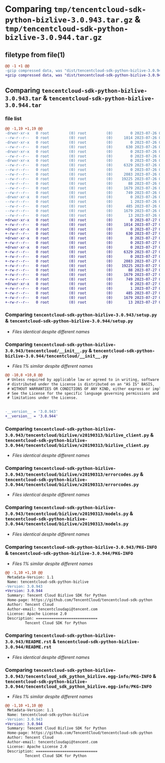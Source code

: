 # Comparing `tmp/tencentcloud-sdk-python-bizlive-3.0.943.tar.gz` & `tmp/tencentcloud-sdk-python-bizlive-3.0.944.tar.gz`

## filetype from file(1)

```diff
@@ -1 +1 @@
-gzip compressed data, was "dist/tencentcloud-sdk-python-bizlive-3.0.943.tar", last modified: Wed Jul 26 00:31:28 2023, max compression
+gzip compressed data, was "dist/tencentcloud-sdk-python-bizlive-3.0.944.tar", last modified: Thu Jul 27 02:09:28 2023, max compression
```

## Comparing `tencentcloud-sdk-python-bizlive-3.0.943.tar` & `tencentcloud-sdk-python-bizlive-3.0.944.tar`

### file list

```diff
@@ -1,19 +1,19 @@
-drwxr-xr-x   0 root         (0) root         (0)        0 2023-07-26 00:31:28.000000 tencentcloud-sdk-python-bizlive-3.0.943/
--rw-r--r--   0 root         (0) root         (0)     1014 2023-07-26 00:31:28.000000 tencentcloud-sdk-python-bizlive-3.0.943/setup.py
-drwxr-xr-x   0 root         (0) root         (0)        0 2023-07-26 00:31:28.000000 tencentcloud-sdk-python-bizlive-3.0.943/tencentcloud/
--rw-r--r--   0 root         (0) root         (0)      630 2023-07-26 00:31:28.000000 tencentcloud-sdk-python-bizlive-3.0.943/tencentcloud/__init__.py
-drwxr-xr-x   0 root         (0) root         (0)        0 2023-07-26 00:31:28.000000 tencentcloud-sdk-python-bizlive-3.0.943/tencentcloud/bizlive/
--rw-r--r--   0 root         (0) root         (0)        0 2023-07-26 00:31:28.000000 tencentcloud-sdk-python-bizlive-3.0.943/tencentcloud/bizlive/__init__.py
-drwxr-xr-x   0 root         (0) root         (0)        0 2023-07-26 00:31:28.000000 tencentcloud-sdk-python-bizlive-3.0.943/tencentcloud/bizlive/v20190313/
--rw-r--r--   0 root         (0) root         (0)     6329 2023-07-26 00:31:28.000000 tencentcloud-sdk-python-bizlive-3.0.943/tencentcloud/bizlive/v20190313/bizlive_client.py
--rw-r--r--   0 root         (0) root         (0)        0 2023-07-26 00:31:28.000000 tencentcloud-sdk-python-bizlive-3.0.943/tencentcloud/bizlive/v20190313/__init__.py
--rw-r--r--   0 root         (0) root         (0)     2083 2023-07-26 00:31:28.000000 tencentcloud-sdk-python-bizlive-3.0.943/tencentcloud/bizlive/v20190313/errorcodes.py
--rw-r--r--   0 root         (0) root         (0)    19225 2023-07-26 00:31:28.000000 tencentcloud-sdk-python-bizlive-3.0.943/tencentcloud/bizlive/v20190313/models.py
--rw-r--r--   0 root         (0) root         (0)       88 2023-07-26 00:31:28.000000 tencentcloud-sdk-python-bizlive-3.0.943/setup.cfg
--rw-r--r--   0 root         (0) root         (0)     1679 2023-07-26 00:31:28.000000 tencentcloud-sdk-python-bizlive-3.0.943/PKG-INFO
--rw-r--r--   0 root         (0) root         (0)      749 2023-07-26 00:31:28.000000 tencentcloud-sdk-python-bizlive-3.0.943/README.rst
-drwxr-xr-x   0 root         (0) root         (0)        0 2023-07-26 00:31:28.000000 tencentcloud-sdk-python-bizlive-3.0.943/tencentcloud_sdk_python_bizlive.egg-info/
--rw-r--r--   0 root         (0) root         (0)        1 2023-07-26 00:31:28.000000 tencentcloud-sdk-python-bizlive-3.0.943/tencentcloud_sdk_python_bizlive.egg-info/dependency_links.txt
--rw-r--r--   0 root         (0) root         (0)      485 2023-07-26 00:31:28.000000 tencentcloud-sdk-python-bizlive-3.0.943/tencentcloud_sdk_python_bizlive.egg-info/SOURCES.txt
--rw-r--r--   0 root         (0) root         (0)     1679 2023-07-26 00:31:28.000000 tencentcloud-sdk-python-bizlive-3.0.943/tencentcloud_sdk_python_bizlive.egg-info/PKG-INFO
--rw-r--r--   0 root         (0) root         (0)       13 2023-07-26 00:31:28.000000 tencentcloud-sdk-python-bizlive-3.0.943/tencentcloud_sdk_python_bizlive.egg-info/top_level.txt
+drwxr-xr-x   0 root         (0) root         (0)        0 2023-07-27 02:09:28.000000 tencentcloud-sdk-python-bizlive-3.0.944/
+-rw-r--r--   0 root         (0) root         (0)     1014 2023-07-27 02:09:28.000000 tencentcloud-sdk-python-bizlive-3.0.944/setup.py
+drwxr-xr-x   0 root         (0) root         (0)        0 2023-07-27 02:09:28.000000 tencentcloud-sdk-python-bizlive-3.0.944/tencentcloud/
+-rw-r--r--   0 root         (0) root         (0)      630 2023-07-27 02:09:28.000000 tencentcloud-sdk-python-bizlive-3.0.944/tencentcloud/__init__.py
+drwxr-xr-x   0 root         (0) root         (0)        0 2023-07-27 02:09:28.000000 tencentcloud-sdk-python-bizlive-3.0.944/tencentcloud/bizlive/
+-rw-r--r--   0 root         (0) root         (0)        0 2023-07-27 02:09:28.000000 tencentcloud-sdk-python-bizlive-3.0.944/tencentcloud/bizlive/__init__.py
+drwxr-xr-x   0 root         (0) root         (0)        0 2023-07-27 02:09:28.000000 tencentcloud-sdk-python-bizlive-3.0.944/tencentcloud/bizlive/v20190313/
+-rw-r--r--   0 root         (0) root         (0)     6329 2023-07-27 02:09:28.000000 tencentcloud-sdk-python-bizlive-3.0.944/tencentcloud/bizlive/v20190313/bizlive_client.py
+-rw-r--r--   0 root         (0) root         (0)        0 2023-07-27 02:09:28.000000 tencentcloud-sdk-python-bizlive-3.0.944/tencentcloud/bizlive/v20190313/__init__.py
+-rw-r--r--   0 root         (0) root         (0)     2083 2023-07-27 02:09:28.000000 tencentcloud-sdk-python-bizlive-3.0.944/tencentcloud/bizlive/v20190313/errorcodes.py
+-rw-r--r--   0 root         (0) root         (0)    19225 2023-07-27 02:09:28.000000 tencentcloud-sdk-python-bizlive-3.0.944/tencentcloud/bizlive/v20190313/models.py
+-rw-r--r--   0 root         (0) root         (0)       88 2023-07-27 02:09:28.000000 tencentcloud-sdk-python-bizlive-3.0.944/setup.cfg
+-rw-r--r--   0 root         (0) root         (0)     1679 2023-07-27 02:09:28.000000 tencentcloud-sdk-python-bizlive-3.0.944/PKG-INFO
+-rw-r--r--   0 root         (0) root         (0)      749 2023-07-27 02:09:28.000000 tencentcloud-sdk-python-bizlive-3.0.944/README.rst
+drwxr-xr-x   0 root         (0) root         (0)        0 2023-07-27 02:09:28.000000 tencentcloud-sdk-python-bizlive-3.0.944/tencentcloud_sdk_python_bizlive.egg-info/
+-rw-r--r--   0 root         (0) root         (0)        1 2023-07-27 02:09:28.000000 tencentcloud-sdk-python-bizlive-3.0.944/tencentcloud_sdk_python_bizlive.egg-info/dependency_links.txt
+-rw-r--r--   0 root         (0) root         (0)      485 2023-07-27 02:09:28.000000 tencentcloud-sdk-python-bizlive-3.0.944/tencentcloud_sdk_python_bizlive.egg-info/SOURCES.txt
+-rw-r--r--   0 root         (0) root         (0)     1679 2023-07-27 02:09:28.000000 tencentcloud-sdk-python-bizlive-3.0.944/tencentcloud_sdk_python_bizlive.egg-info/PKG-INFO
+-rw-r--r--   0 root         (0) root         (0)       13 2023-07-27 02:09:28.000000 tencentcloud-sdk-python-bizlive-3.0.944/tencentcloud_sdk_python_bizlive.egg-info/top_level.txt
```

### Comparing `tencentcloud-sdk-python-bizlive-3.0.943/setup.py` & `tencentcloud-sdk-python-bizlive-3.0.944/setup.py`

 * *Files identical despite different names*

### Comparing `tencentcloud-sdk-python-bizlive-3.0.943/tencentcloud/__init__.py` & `tencentcloud-sdk-python-bizlive-3.0.944/tencentcloud/__init__.py`

 * *Files 1% similar despite different names*

```diff
@@ -10,8 +10,8 @@
 # Unless required by applicable law or agreed to in writing, software
 # distributed under the License is distributed on an "AS IS" BASIS,
 # WITHOUT WARRANTIES OR CONDITIONS OF ANY KIND, either express or implied.
 # See the License for the specific language governing permissions and
 # limitations under the License.
 
 
-__version__ = '3.0.943'
+__version__ = '3.0.944'
```

### Comparing `tencentcloud-sdk-python-bizlive-3.0.943/tencentcloud/bizlive/v20190313/bizlive_client.py` & `tencentcloud-sdk-python-bizlive-3.0.944/tencentcloud/bizlive/v20190313/bizlive_client.py`

 * *Files identical despite different names*

### Comparing `tencentcloud-sdk-python-bizlive-3.0.943/tencentcloud/bizlive/v20190313/errorcodes.py` & `tencentcloud-sdk-python-bizlive-3.0.944/tencentcloud/bizlive/v20190313/errorcodes.py`

 * *Files identical despite different names*

### Comparing `tencentcloud-sdk-python-bizlive-3.0.943/tencentcloud/bizlive/v20190313/models.py` & `tencentcloud-sdk-python-bizlive-3.0.944/tencentcloud/bizlive/v20190313/models.py`

 * *Files identical despite different names*

### Comparing `tencentcloud-sdk-python-bizlive-3.0.943/PKG-INFO` & `tencentcloud-sdk-python-bizlive-3.0.944/PKG-INFO`

 * *Files 1% similar despite different names*

```diff
@@ -1,10 +1,10 @@
 Metadata-Version: 1.1
 Name: tencentcloud-sdk-python-bizlive
-Version: 3.0.943
+Version: 3.0.944
 Summary: Tencent Cloud Bizlive SDK for Python
 Home-page: https://github.com/TencentCloud/tencentcloud-sdk-python
 Author: Tencent Cloud
 Author-email: tencentcloudapi@tencent.com
 License: Apache License 2.0
 Description: ============================
         Tencent Cloud SDK for Python
```

### Comparing `tencentcloud-sdk-python-bizlive-3.0.943/README.rst` & `tencentcloud-sdk-python-bizlive-3.0.944/README.rst`

 * *Files identical despite different names*

### Comparing `tencentcloud-sdk-python-bizlive-3.0.943/tencentcloud_sdk_python_bizlive.egg-info/PKG-INFO` & `tencentcloud-sdk-python-bizlive-3.0.944/tencentcloud_sdk_python_bizlive.egg-info/PKG-INFO`

 * *Files 1% similar despite different names*

```diff
@@ -1,10 +1,10 @@
 Metadata-Version: 1.1
 Name: tencentcloud-sdk-python-bizlive
-Version: 3.0.943
+Version: 3.0.944
 Summary: Tencent Cloud Bizlive SDK for Python
 Home-page: https://github.com/TencentCloud/tencentcloud-sdk-python
 Author: Tencent Cloud
 Author-email: tencentcloudapi@tencent.com
 License: Apache License 2.0
 Description: ============================
         Tencent Cloud SDK for Python
```


